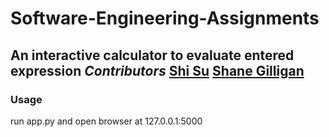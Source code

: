 # Software-Engineering-Assignments
An interactive calculator to evaluate entered expression
*Contributors*
[Shi Su](https://github.com/JackySu)
[Shane Gilligan](https://github.com/gillyhigs)
----------------------------------------------------------
### Usage
run app.py and open browser at 127.0.0.1:5000
